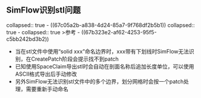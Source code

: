 ## SimFlow识别stl问题
collapsed:: true
	- ((67c05a2b-a838-4d24-85a7-9f768df2b5b1))
	  collapsed:: true
		- collapsed:: true
		  >参考
			- ((67b323e2-af62-4253-95f5-c5bb242bd3b2))
- 当在stl文件中使用“solid xxx”命名边界时，xxx带有下划线时SimFlow无法识别，在CreatePatch阶段会提示找不到patch
- 已知使用SpaceClaim导出stl时会自动在剖面名称后追加长度单位，可以使用ASCII格式导出后手动修改
- 另外SimFlow无法识别stl文件中的多个边界，划分网格时会按一个patch处理，需要重新手动命名